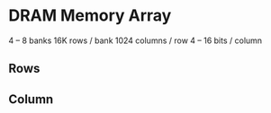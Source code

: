 # DRAM Memory Array

4 – 8 banks
16K rows / bank
1024 columns / row
4 – 16 bits / column

## Rows

## Column
